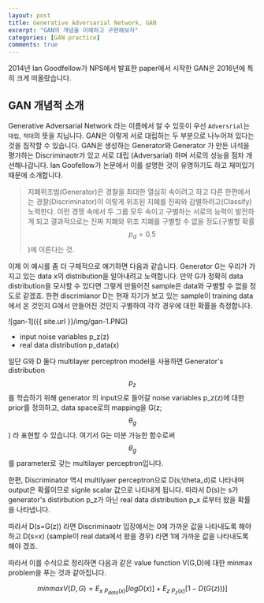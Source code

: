 ```yaml
---
layout: post
title: Generative Adversarial Network, GAN
excerpt: "GAN의 개념을 이해하고 구현해보자"
categories: [GAN practice]
comments: true
---
```


2014년 Ian Goodfellow가 NPS에서 발표한 paper에서 시작한 GAN은 2016년에 특히 크게 떠올랐습니다. 

## GAN 개념적 소개

Generative Adversarial Network 라는 이름에서 알 수 있듯이 우선 ``Adversrial``는 ``대립``, ``적대``의 뜻을 지닙니다. GAN은 이렇게 서로 대립하는 두 부분으로 나누어져 있다는것을 짐작할 수 있습니다. 
GAN은 생성하는 Generator와  Generator 가 만든 녀석을 평가하는 Discriminaotr가 있고 서로 대립 (Adversarial) 하며 서로의 성능을 점차 개선해나갑니다. Ian Goofellow가 논문에서 이를 설명한 것이 유명하기도 하고 재미있기 때문에 소개합니다. 

> 지폐위조범(Generator)은 경찰을 최대한 열심히 속이려고 하고 다른 한편에서는 경찰(Discriminator)이 이렇게 위조된 지폐를 진짜와 감별하려고(Classify) 노력한다.
이런 경쟁 속에서 두 그룹 모두 속이고 구별하는 서로의 능력이 발전하게 되고 결과적으로는 진짜 지폐와 위조 지폐를 구별할 수 없을 정도(구별할 확률 $$p_d=0.5$$)에 이른다는 것.

이제 이 예시를 좀 더 구체적으로 얘기하면 다음과 같습니다. Generator G는 우리가 가지고 있는 data x의 distribution을 알아내려고 노력합니다. 만약 G가 정확히 data distribution을 모사할 수 있다면 그렇게 만들어진 sample은 data와 구별할 수 없을 정도로 같겠죠.
한편 discrimianor D는 현재 자기가 보고 있는 sample이 training data에서 온 것인지 G에서 만들어진 것인지 구별하여 각각 경우에 대한 확률을 측정합니다. 

![gan-1]({{ site.url }}/img/gan-1.PNG)


* input noise variables p_z(z)
* real data distribution p_data(x)

일단 G와 D 둘다 multilayer perceptron model을 사용하면 Generator's distribution $$p_z$$ 를 학습하기 위해 generator 의 input으로 들어갈 noise variables p_z(z)에 대한 prior를 정의하고, data space로의 mapping을 G(z;$$\theta_g$$) 라 표현할 수 있습니다. 여기서 G는 미분 가능한 함수로써 $$\theta_g$$를 parameter로 갖는 multilayer perceptron입니다.


한편, Discriminator 역시 multilyaer perceptron으로 D(s;\theta_d)로 나타내며 output은 확률이므로 signle scalar 값으로 나타내게 됩니다. 따라서 D(s)는 s가 generator's distirbution p_z가 아닌 real data distribution p_x 로부터 왔을 확률을 나타냅니다.

따라서  D(s=G(z)) 라면 Discriminaotr 입장에서는 0에 가까운 값을 나타내도록 해야하고 
D(s=x) (sample이 real data에서 왔을 경우) 라면 1에 가까운 값을 나타내도록 해야 겠죠.

따라서 이를 수식으로 정리하면 다음과 같은 value function V(G,D)에 대한 minmax problem을 푸는 것과 같아집니다. 

$$ min max V(D,G) = E_{x~P_{data}(x)}[logD(x)] + E_{z~P_{z}(x)}[1-D(G(z)))]$$ 
